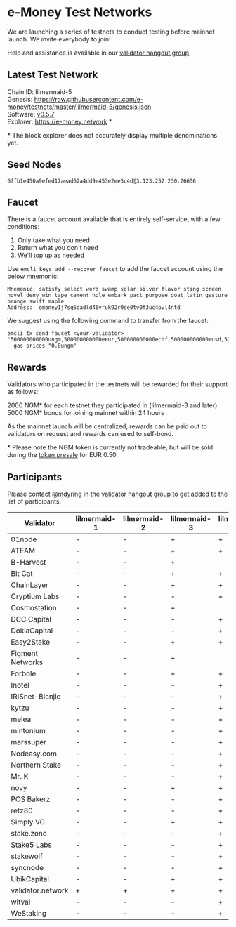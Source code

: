 # e-Money Test Networks

We are launching a series of testnets to conduct testing before mainnet launch. We invite everybody to join!

Help and assistance is available in our [validator hangout group](https://t.me/joinchat/HBB5elfpWv8rADBFhhjbtg).

## Latest Test Network

Chain ID: lilmermaid-5  
Genesis:  https://raw.githubusercontent.com/e-money/testnets/master/lilmermaid-5/genesis.json  
Software: [v0.5.7](https://github.com/e-money/em-ledger/releases/tag/v0.5.7)  
Explorer: https://e-money.network *  

\* The block explorer does not accurately display multiple denominations yet.

## Seed Nodes

```
6ffb1e450a9efed17aead62a4dd9e453e2ee5c4d@3.123.252.230:26656  
```

## Faucet

There is a faucet account available that is entirely self-service, with a few conditions:

1) Only take what you need
2) Return what you don't need
3) We'll top up as needed

Use `emcli keys add --recover faucet` to add the faucet account using the below mnemonic:
```
Mnemonic: satisfy select word swamp solar silver flavor sting screen novel deny win tape cement hole embark pact purpose goat latin gesture orange swift maple
Address:  emoney1j7sq6dadld46vruk92r0se0tv0f3uc4pvl4ntd
```

We suggest using the following command to transfer from the faucet:
```
emcli tx send faucet <your-validator> "500000000000ungm,500000000000eeur,500000000000echf,500000000000eusd,5000000000000ejpy" --gas-prices "0.8ungm"
```

## Rewards

Validators who participated in the testnets will be rewarded for their support as follows:

2000 NGM* for each testnet they participated in (lilmermaid-3 and later)  
5000 NGM* bonus for joining mainnet within 24 hours  

As the mainnet launch will be centralized, rewards can be paid out to validators on request and rewards can used to self-bond.

\* Please note the NGM token is currently not tradeable, but will be sold during the [token presale](https://e-money.com/presale.html) for EUR 0.50. 

## Participants

Please contact @mdyring in the [validator hangout group](https://t.me/joinchat/HBB5elfpWv8rADBFhhjbtg) to get added to the list of participants.

| Validator  | lilmermaid-1 | lilmermaid-2 | lilmermaid-3 | lilmermaid-4 | lilmermaid-5 |
|------------|---------------|--------------|--------------|--------------|--------------|
| 01node | - | - | + | + |  |
| ATEAM | - | - | + | + |  |
| B-Harvest | - | - | + |  |  |
| Bit Cat | - | - | + | + |  |
| ChainLayer | - | - | + | + |  |
| Cryptium Labs | - | - | - | + |  |
| Cosmostation | - | - | + |  |  |
| DCC Capital | - | - | - | + |  |
| DokiaCapital | - | - | - | + |  |
| Easy2Stake | - | - | + | + |  |
| Figment Networks | - | - | + |  |  |
| Forbole | - | - | + | + |  |
| Inotel | - | - | - | + |  |
| IRISnet-Bianjie | - | - | - | + |  |
| kytzu | - | - | - | + |  |
| melea | - | - | - | + |  |
| mintonium | - | - | - | + |  |
| marssuper | - | - | - | + |  |
| Nodeasy.com | - | - | - | + |  |
| Northern Stake | - | - | - | + |  |
| Mr. K | - | - | - | + |  |
| novy | - | - | + | + |  |
| POS Bakerz | - | - | - | + |  |
| retz80 | - | - | - | + |  |
| Simply VC | - | - | + | + |  |
| stake.zone | - | - | - | + |  |
| Stake5 Labs | - | - | - | + |  |
| stakewolf | - | - | - | + |  |
| syncnode | - | - | - | + |  |
| UbikCapital | - | - | + | + |  |
| validator.network | + | + | + | + | + |
| witval | - | - | - | + |  |
| WeStaking | - | - | - | + |  |
